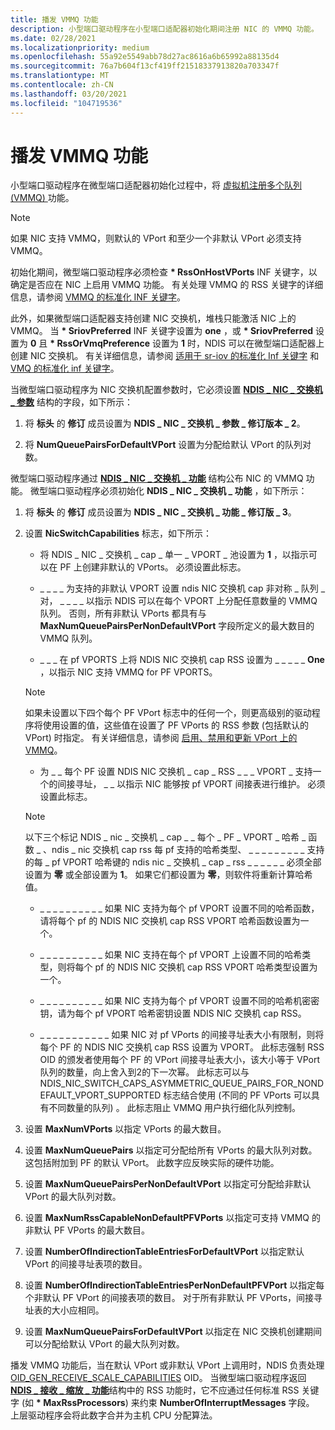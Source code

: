 ```yaml
---
title: 播发 VMMQ 功能
description: 小型端口驱动程序在小型端口适配器初始化期间注册 NIC 的 VMMQ 功能。
ms.date: 02/28/2021
ms.localizationpriority: medium
ms.openlocfilehash: 55a92e5549abb78d27ac8616a6b65992a88135d4
ms.sourcegitcommit: 76a7b604f13cf419ff21518337913820a703347f
ms.translationtype: MT
ms.contentlocale: zh-CN
ms.lasthandoff: 03/20/2021
ms.locfileid: "104719536"
---
```

# <a name="advertising-vmmq-capabilities"></a>播发 VMMQ 功能

小型端口驱动程序在微型端口适配器初始化过程中，将 [虚拟机注册多个队列 (VMMQ) ](overview-of-virtual-machine-multiple-queues.md) 功能。

> [!NOTE]
> 如果 NIC 支持 VMMQ，则默认的 VPort 和至少一个非默认 VPort 必须支持 VMMQ。

初始化期间，微型端口驱动程序必须检查 **\* RssOnHostVPorts** INF 关键字，以确定是否应在 NIC 上启用 VMMQ 功能。 有关处理 VMMQ 的 RSS 关键字的详细信息，请参阅 [VMMQ 的标准化 INF 关键字](standardized-inf-keywords-for-vmmq.md)。 

此外，如果微型端口适配器支持创建 NIC 交换机，堆栈只能激活 NIC 上的 VMMQ。 当 **\* SriovPreferred** INF 关键字设置为 **one** ，或 **\* SriovPreferred** 设置为 **0** 且 **\* RssOrVmqPreference** 设置为 **1** 时，NDIS 可以在微型端口适配器上创建 NIC 交换机。 有关详细信息，请参阅 [适用于 sr-iov 的标准化 Inf 关键字](standardized-inf-keywords-for-sr-iov.md) 和 [VMQ 的标准化 inf 关键字](standardized-inf-keywords-for-vmq.md)。 

当微型端口驱动程序为 NIC 交换机配置参数时，它必须设置 [**NDIS \_ NIC \_ 交换机 \_ 参数**](/windows-hardware/drivers/ddi/ntddndis/ns-ntddndis-_ndis_nic_switch_parameters) 结构的字段，如下所示：

1. 将 **标头** 的 **修订** 成员设置为 **NDIS \_ NIC \_ 交换机 \_ 参数 \_ 修订版本 \_ 2**。

2. 将 **NumQueuePairsForDefaultVPort** 设置为分配给默认 VPort 的队列对数。

微型端口驱动程序通过 [**NDIS \_ NIC \_ 交换机 \_ 功能**](/windows-hardware/drivers/ddi/ntddndis/ns-ntddndis-_ndis_nic_switch_capabilities) 结构公布 NIC 的 VMMQ 功能。 微型端口驱动程序必须初始化 **NDIS \_ NIC \_ 交换机 \_ 功能** ，如下所示：

1. 将 **标头** 的 **修订** 成员设置为 **NDIS \_ NIC \_ 交换机 \_ 功能 \_ 修订版 \_ 3**。

2. 设置 **NicSwitchCapabilities** 标志，如下所示：

   - 将 NDIS \_ NIC \_ 交换机 \_ cap \_ 单一 \_ VPORT \_ 池设置为 **1** ，以指示可以在 PF 上创建非默认的 VPorts。 必须设置此标志。 

   - \_ \_ \_ \_ 为支持的非默认 VPORT 设置 ndis NIC 交换机 cap 非对称 \_ 队列 \_ 对， \_ \_ \_ \_ 以指示 NDIS 可以在每个 VPORT 上分配任意数量的 VMMQ 队列。 否则，所有非默认 VPorts 都具有与 **MaxNumQueuePairsPerNonDefaultVPort** 字段所定义的最大数目的 VMMQ 队列。 

    - \_ \_ \_ 在 pf VPORTS 上将 NDIS NIC 交换机 cap RSS 设置为 \_ \_ \_ \_ \_ **One** ，以指示 NIC 支持 VMMQ for PF VPORTS。
    
    > [!NOTE]
    > 如果未设置以下四个每个 PF VPort 标志中的任何一个，则更高级别的驱动程序将使用设置的值，这些值在设置了 PF VPorts 的 RSS 参数 (包括默认的 VPort) 时指定。 有关详细信息，请参阅 [启用、禁用和更新 VPort 上的 VMMQ](updating-vmmq-on-a-vport.md)。

    - 为 \_ \_ 每个 PF 设置 NDIS NIC 交换机 \_ cap \_ RSS \_ \_ \_ VPORT \_ 支持一个的间接寻址， \_ \_ 以指示 NIC 能够按 pf VPORT 间接表进行维护。  必须设置此标志。
    
   > [!NOTE]
   > 以下三个标记 NDIS \_ nic \_ 交换机 \_ cap \_ \_ 每个 \_ PF \_ VPORT \_ 哈希 \_ 函数 \_ 、ndis \_ nic 交换机 cap rss 每 pf 支持的哈希类型、 \_ \_ \_ \_ \_ \_ \_ \_ \_ 支持的每 \_ pf VPORT 哈希键的 ndis nic \_ 交换机 \_ cap \_ rss \_ \_ \_ \_ \_ \_ 必须全部设置为 **零** 或全部设置为 **1**。 如果它们都设置为 **零**，则软件将重新计算哈希值。 
    

    - \_ \_ \_ \_ \_ \_ \_ \_ \_ \_ 如果 NIC 支持为每个 pf VPORT 设置不同的哈希函数，请将每个 pf 的 NDIS NIC 交换机 cap RSS VPORT 哈希函数设置为一个。

    - \_ \_ \_ \_ \_ \_ \_ \_ \_ \_ 如果 NIC 支持在每个 pf VPORT 上设置不同的哈希类型，则将每个 pf 的 NDIS NIC 交换机 cap RSS VPORT 哈希类型设置为一个。 

    - \_ \_ \_ \_ \_ \_ \_ \_ \_ \_ 如果 NIC 支持为每个 pf VPORT 设置不同的哈希机密密钥，请为每个 pf VPORT 哈希密钥设置 NDIS NIC 交换机 cap RSS。

    - \_ \_ \_ \_ \_ \_ \_ \_ \_ \_ \_ 如果 NIC 对 pf VPorts 的间接寻址表大小有限制，则将每个 PF 的 NDIS NIC 交换机 cap RSS 设置为 VPORT。 此标志强制 RSS OID 的颁发者使用每个 PF 的 VPort 间接寻址表大小，该大小等于 VPort 队列的数量，向上舍入到2的下一次幂。 此标志可以与 NDIS_NIC_SWITCH_CAPS_ASYMMETRIC_QUEUE_PAIRS_FOR_NONDEFAULT_VPORT_SUPPORTED 标志结合使用 (不同的 PF VPorts 可以具有不同数量的队列) 。 此标志阻止 VMMQ 用户执行细化队列控制。

1. 设置 **MaxNumVPorts** 以指定 VPorts 的最大数目。

1. 设置  **MaxNumQueuePairs** 以指定可分配给所有 VPorts 的最大队列对数。 这包括附加到 PF 的默认 VPort。 此数字应反映实际的硬件功能。 

1. 设置 **MaxNumQueuePairsPerNonDefaultVPort** 以指定可分配给非默认 VPort 的最大队列对数。

1. 设置 **MaxNumRssCapableNonDefaultPFVPorts** 以指定可支持 VMMQ 的非默认 PF VPorts 的最大数目。 

1. 设置 **NumberOfIndirectionTableEntriesForDefaultVPort** 以指定默认 VPort 的间接寻址表项的数目。

1. 设置 **NumberOfIndirectionTableEntriesPerNonDefaultPFVPort** 以指定每个非默认 PF VPort 的间接表项的数目。 对于所有非默认 PF VPorts，间接寻址表的大小应相同。

1. 设置 **MaxNumQueuePairsForDefaultVPort** 以指定在 NIC 交换机创建期间可以分配给默认 VPort 的最大队列对数。

播发 VMMQ 功能后，当在默认 VPort 或非默认 VPort 上调用时，NDIS 负责处理 [OID_GEN_RECEIVE_SCALE_CAPABILITIES](./oid-gen-receive-scale-capabilities.md) OID。 当微型端口驱动程序返回 [**NDIS \_ 接收 \_ 缩放 \_ 功能**](/windows-hardware/drivers/ddi/ntddndis/ns-ntddndis-_ndis_receive_scale_capabilities)结构中的 RSS 功能时，它不应通过任何标准 RSS 关键字 (如 **\* MaxRssProcessors**) 来约束 **NumberOfInterruptMessages** 字段。 上层驱动程序会将此数字合并为主机 CPU 分配算法。
